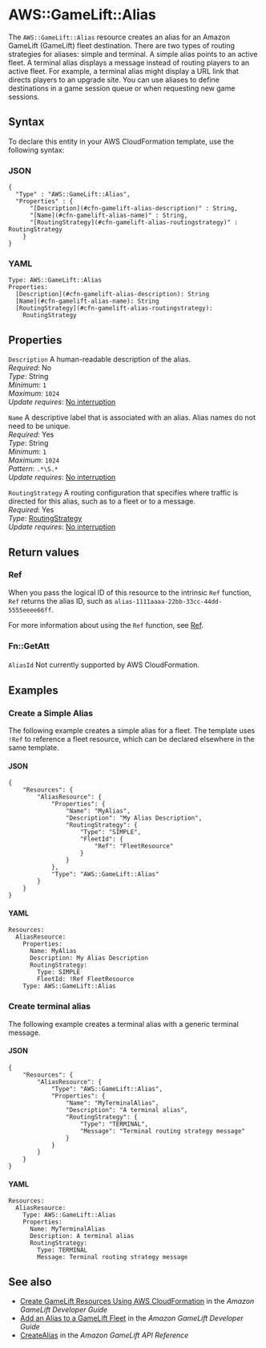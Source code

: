 # AWS::GameLift::Alias<a name="aws-resource-gamelift-alias"></a>

The `AWS::GameLift::Alias` resource creates an alias for an Amazon GameLift \(GameLift\) fleet destination\. There are two types of routing strategies for aliases: simple and terminal\. A simple alias points to an active fleet\. A terminal alias displays a message instead of routing players to an active fleet\. For example, a terminal alias might display a URL link that directs players to an upgrade site\. You can use aliases to define destinations in a game session queue or when requesting new game sessions\. 

## Syntax<a name="aws-resource-gamelift-alias-syntax"></a>

To declare this entity in your AWS CloudFormation template, use the following syntax:

### JSON<a name="aws-resource-gamelift-alias-syntax.json"></a>

```
{
  "Type" : "AWS::GameLift::Alias",
  "Properties" : {
      "[Description](#cfn-gamelift-alias-description)" : String,
      "[Name](#cfn-gamelift-alias-name)" : String,
      "[RoutingStrategy](#cfn-gamelift-alias-routingstrategy)" : RoutingStrategy
    }
}
```

### YAML<a name="aws-resource-gamelift-alias-syntax.yaml"></a>

```
Type: AWS::GameLift::Alias
Properties: 
  [Description](#cfn-gamelift-alias-description): String
  [Name](#cfn-gamelift-alias-name): String
  [RoutingStrategy](#cfn-gamelift-alias-routingstrategy): 
    RoutingStrategy
```

## Properties<a name="aws-resource-gamelift-alias-properties"></a>

`Description`  <a name="cfn-gamelift-alias-description"></a>
A human\-readable description of the alias\.  
*Required*: No  
*Type*: String  
*Minimum*: `1`  
*Maximum*: `1024`  
*Update requires*: [No interruption](https://docs.aws.amazon.com/AWSCloudFormation/latest/UserGuide/using-cfn-updating-stacks-update-behaviors.html#update-no-interrupt)

`Name`  <a name="cfn-gamelift-alias-name"></a>
A descriptive label that is associated with an alias\. Alias names do not need to be unique\.  
*Required*: Yes  
*Type*: String  
*Minimum*: `1`  
*Maximum*: `1024`  
*Pattern*: `.*\S.*`  
*Update requires*: [No interruption](https://docs.aws.amazon.com/AWSCloudFormation/latest/UserGuide/using-cfn-updating-stacks-update-behaviors.html#update-no-interrupt)

`RoutingStrategy`  <a name="cfn-gamelift-alias-routingstrategy"></a>
A routing configuration that specifies where traffic is directed for this alias, such as to a fleet or to a message\.  
*Required*: Yes  
*Type*: [RoutingStrategy](aws-properties-gamelift-alias-routingstrategy.md)  
*Update requires*: [No interruption](https://docs.aws.amazon.com/AWSCloudFormation/latest/UserGuide/using-cfn-updating-stacks-update-behaviors.html#update-no-interrupt)

## Return values<a name="aws-resource-gamelift-alias-return-values"></a>

### Ref<a name="aws-resource-gamelift-alias-return-values-ref"></a>

 When you pass the logical ID of this resource to the intrinsic `Ref` function, `Ref` returns the alias ID, such as `alias-1111aaaa-22bb-33cc-44dd-5555eeee66ff`\.

For more information about using the `Ref` function, see [Ref](https://docs.aws.amazon.com/AWSCloudFormation/latest/UserGuide/intrinsic-function-reference-ref.html)\.

### Fn::GetAtt<a name="aws-resource-gamelift-alias-return-values-fn--getatt"></a>

#### <a name="aws-resource-gamelift-alias-return-values-fn--getatt-fn--getatt"></a>

`AliasId`  <a name="AliasId-fn::getatt"></a>
Not currently supported by AWS CloudFormation\.

## Examples<a name="aws-resource-gamelift-alias--examples"></a>



### Create a Simple Alias<a name="aws-resource-gamelift-alias--examples--Create_a_Simple_Alias"></a>

The following example creates a simple alias for a fleet\. The template uses `!Ref` to reference a fleet resource, which can be declared elsewhere in the same template\.

#### JSON<a name="aws-resource-gamelift-alias--examples--Create_a_Simple_Alias--json"></a>

```
{
    "Resources": {
        "AliasResource": {
            "Properties": {
                "Name": "MyAlias",
                "Description": "My Alias Description",
                "RoutingStrategy": {
                    "Type": "SIMPLE",
                    "FleetId": {
                        "Ref": "FleetResource"
                    }
                }
            },
            "Type": "AWS::GameLift::Alias"
        }
    }
}
```

#### YAML<a name="aws-resource-gamelift-alias--examples--Create_a_Simple_Alias--yaml"></a>

```
Resources:  
  AliasResource:
    Properties:
      Name: MyAlias
      Description: My Alias Description
      RoutingStrategy:
        Type: SIMPLE
        FleetId: !Ref FleetResource
    Type: AWS::GameLift::Alias
```

### Create terminal alias<a name="aws-resource-gamelift-alias--examples--Create_terminal_alias"></a>

The following example creates a terminal alias with a generic terminal message\.

#### JSON<a name="aws-resource-gamelift-alias--examples--Create_terminal_alias--json"></a>

```
{
    "Resources": {
        "AliasResource": {
            "Type": "AWS::GameLift::Alias",
            "Properties": {
                "Name": "MyTerminalAlias",
                "Description": "A terminal alias",
                "RoutingStrategy": {
                    "Type": "TERMINAL",
                    "Message": "Terminal routing strategy message"
                }
            }
        }
    }
}
```

#### YAML<a name="aws-resource-gamelift-alias--examples--Create_terminal_alias--yaml"></a>

```
Resources:
  AliasResource:
    Type: AWS::GameLift::Alias
    Properties:
      Name: MyTerminalAlias
      Description: A terminal alias
      RoutingStrategy:
        Type: TERMINAL
        Message: Terminal routing strategy message
```

## See also<a name="aws-resource-gamelift-alias--seealso"></a>
+ [ Create GameLift Resources Using AWS CloudFormation](https://docs.aws.amazon.com/gamelift/latest/developerguide/resources-cloudformation.html) in the *Amazon GameLift Developer Guide*
+  [Add an Alias to a GameLift Fleet](https://docs.aws.amazon.com/gamelift/latest/developerguide/aliases-creating.html) in the *Amazon GameLift Developer Guide* 
+  [CreateAlias](https://docs.aws.amazon.com/gamelift/latest/apireference/API_CreateAlias.html) in the *Amazon GameLift API Reference* 